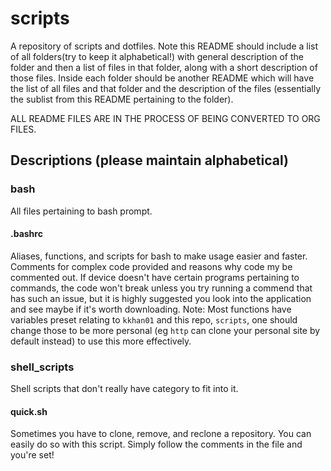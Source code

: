 # scripts
A repository of scripts and dotfiles. Note this README should include a list of all folders(try to keep it alphabetical!) with general description of the folder and then a list of files in that folder, along with a short description of those files. Inside each folder should be another README which will have the list of all files and that folder and the description of the files (essentially the sublist from this README pertaining to the folder).

ALL README FILES ARE IN THE PROCESS OF BEING CONVERTED TO ORG FILES.


## Descriptions (please maintain alphabetical)

### bash
All files pertaining to bash prompt.
#### .bashrc
Aliases, functions, and scripts for bash to make usage easier and faster. Comments for complex code provided and reasons why code my be commented out. If device doesn't have certain programs pertaining to commands, the code won't break unless you try running a commend that has such an issue, but it is highly suggested you look into the application and see maybe if it's worth downloading. Note: Most functions have variables preset relating to `kkhan01` and this repo, `scripts`, one should change those to be more personal (eg `http` can clone your personal site by default instead) to use this more effectively. 
 
### shell_scripts
Shell scripts that don't really have category to fit into it.
#### quick.sh
Sometimes you have to clone, remove, and reclone a repository. You can easily do so with this script. Simply follow the comments in the file and you're set!
